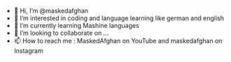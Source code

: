 - 👋 Hi, I’m @maskedafghan
- 👀 I’m interested in coding and language learning like german and english
- 🌱 I’m currently learning Mashine languages
- 💞️ I’m looking to collaborate on ...
- 📫 How to reach me : MaskedAfghan on YouTube and maskedafghan on Instagram

<!---
maskedafghan/maskedafghan is a ✨ special ✨ repository because its `README.md` (this file) appears on your GitHub profile.
You can click the Preview link to take a look at your changes.
--->
